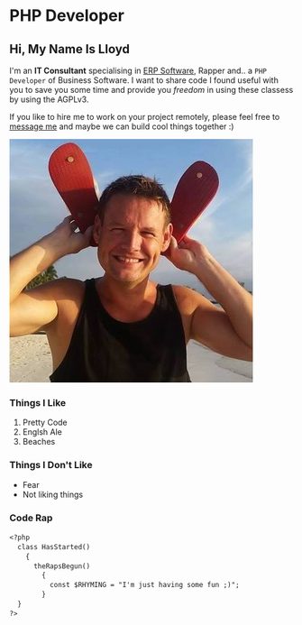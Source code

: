 # PHP Developer

## Hi, My Name Is Lloyd

I'm an **IT Consultant** specialising in [ERP Software](https://www.erp.ie), Rapper and.. a `PHP Developer` of Business Software. I want to share code I found useful with you to save you some time and provide you _freedom_ in using these classess by using the AGPLv3. 

If you like to hire me to work on your project remotely, please feel free to [message me](mailto:lloydhardy@gmail.com) and maybe we can build cool things together :)

![Image](beach.jpg)

### Things I Like

1. Pretty Code
2. Englsh Ale
3. Beaches

### Things I Don't Like

- Fear
- Not liking things

### Code Rap

```markdown
<?php
  class HasStarted() 
    {
      theRapsBegun()
        {
          const $RHYMING = "I'm just having some fun ;)";
        }
  }
?>
```
